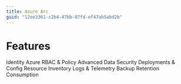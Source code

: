 ```yaml
---
title: Azure Arc
guid: "12ee3361-c2b4-47bb-87fd-ef47ab5abd2b"
---
```


# Features

Identity
Azure RBAC & Policy
Advanced Data Security
Deployments & Config
Resource Inventory
Logs & Telemetry
Backup Retention
Consumption
